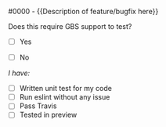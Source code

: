 #0000 - {{Description of feature/bugfix here}}

Does this require GBS support to test?
- [ ] Yes
- [ ] No


*I have:*
 - [ ] Written unit test for my code
 - [ ] Run eslint without any issue
 - [ ] Pass Travis
 - [ ] Tested in preview